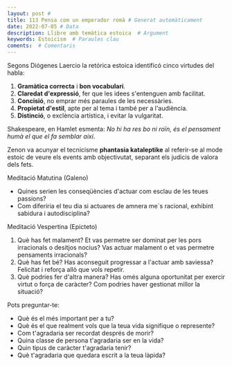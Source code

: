 ```yaml
---
layout: post # 
title: 113 Pensa com un emperador romà # Generat automàticament
date: 2022-07-05 # Data
description: Llibre amb temàtica estoica  # Argument
keywords: Estoicism  # Paraules clau
coments:  # Comentaris
---
```


Segons Diógenes Laercio la retórica estoica identificó cinco virtudes del habla:

1. **Gramàtica correcta** i **bon vocabulari**.
2. **Claredat d'expressió**, fer que les idees s'entenguen amb facilitat.
3. **Concisió**, no emprar més paraules de les necessàries.
4. **Propietat d'estil**, apte per al tema i també per a l'audiència.
5. **Distinció**, o exclència artística, i evitar la vulgaritat.

Shakespeare, en Hamlet esmenta: *No hi ha res bo ni roïn, és el pensament humà el que el fa semblar així*.

Zenon va acunyar el tecnicisme **phantasia kataleptike** al referir-se al mode estoic de veure els events amb objectivutat, separant els judicis de valora dels fets.

Meditació Matutina (Galeno)

- Quines serien les conseqüències d'actuar com esclau de les teues passions?
- Com diferiria el teu dia si actuares de amnera me´s racional, exhibint sabidura i autodisciplina?

Meditació Vespertina (Epicteto)

1. Què has fet malament? Et vas permetre ser dominat per les pors irracionals o desitjos nocius? Vas actuar malament o et vas permetre pensaments irracionals?
2. Què has fet bé? Has aconseguit progressar a l'actuar amb saviessa? Felicítat i reforça allò que vols repetir.
3. Què podries fer d'altra manera? Has omés alguna oportunitat per exercir virtut o força de caràcter? Com podries haver gestionat millor la situació?

Pots preguntar-te:

- Què és el més important per a tu?
- Què és el que realment vols que la teua vida signifique o represente?
- Com t'agradaria ser recordat després de morir?
- Quina classe de persona t'agradaria ser en la vida?
- Quin tipus de caràcter t'agradaria tenir?
- Què t'agradaria que quedara escrit a la teua làpida?


